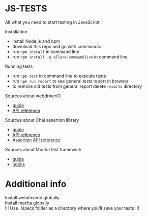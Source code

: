 # JS-TESTS
All what you need to start testing in JavaScript.

Installation
- install Node.js and npm
- download this repo and go with commands:
- run `npm install` in command line
- run `npm install -g allure-commandline` in command line

Running tests
- run `npm test` in command line to execute tests
- run `npm run report` to see general tests report in browser
- to remove old tests from general report delete `reports` directory

Sources about webdriverIO
- [guide](http://webdriver.io/guide.html)
- [API reference](http://webdriver.io/api.html)

Sources about Chai assertion library
- [guide](http://chaijs.com/guide/)
- [API reference](http://chaijs.com/api/)
- [Assertion API reference](http://chaijs.com/api/assert)

Sources about Mocha test framework
- [guide](https://mochajs.org)
- [hooks](https://mochajs.org/#hooks)

# Additional info
Install webdriverio globally </br>
Install mocha globally </br>
!!! Use ./specs folder as a directory where you'll save your tests !!!
